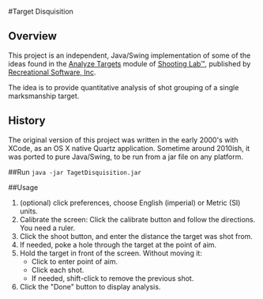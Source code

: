 #Target Disquisition
## Overview
This project is an independent, Java/Swing implementation of some of the ideas found in the 
[Analyze Targets](https://www.shootingsoftware.com/target.htm) module of 
[Shooting Lab™](https://www.shootingsoftware.com/ballistics.htm), 
published by [Recreational Software, Inc](https://www.shootingsoftware.com/index.htm).

The idea is to provide quantitative analysis of shot grouping of a single marksmanship target.

## History
The original version of this project was written in the early 2000's with XCode, as an OS X native
Quartz application. Sometime around 2010ish, it was ported to pure Java/Swing, 
to be run from a jar file on any platform.

##Run
`java -jar TagetDisquisition.jar`

##Usage
1. (optional) click preferences, choose English (imperial) or Metric (SI) units.
2. Calibrate the screen: Click the calibrate button and follow the directions.  You need a ruler.
3. Click the shoot button, and enter the distance the target was shot from.
4. If needed, poke a hole through the target at the point of aim.
5. Hold the target in front of the screen.  Without moving it:
    - Click to enter point of aim.
    - Click each shot.
    - If needed, shift-click to remove the previous shot.
6. Click the "Done" button to display analysis.
